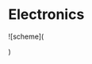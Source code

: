 # Electronics


![scheme](<blockquote class="imgur-embed-pub" lang="en" data-id="VezQYKx" data-context="false" ><a href="//imgur.com/VezQYKx"></a></blockquote><script async src="//s.imgur.com/min/embed.js" charset="utf-8"></script>)
